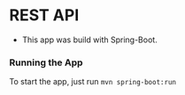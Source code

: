 # REST API

* This app was build with Spring-Boot.


### Running the App
To start the app, just run `mvn spring-boot:run`



